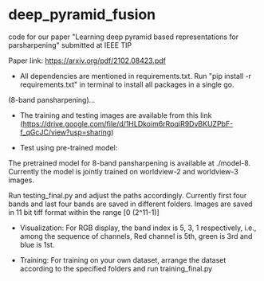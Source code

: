 # deep_pyramid_fusion

code for our paper "Learning deep pyramid based representations for parsharpening" submitted at IEEE TIP

Paper link: https://arxiv.org/pdf/2102.08423.pdf

- All dependencies are mentioned in requirements.txt. Run "pip install -r requirements.txt" in terminal to install all packages in a single go.

(8-band pansharpening)...

- The training and testing images are available from this link (https://drive.google.com/file/d/1HLDkoim6rRpqiR9DvBKUZPbF-f_qGcJC/view?usp=sharing) 

- Test using pre-trained model:

The pretrained model for 8-band pansharpening is available at ./model-8. Currently the model is jointly trained on worldview-2 and worldview-3 images.

Run testing_final.py and adjust the paths accordingly. Currently first four bands and last four bands are saved in different folders. Images are saved in 11 bit tiff format within the range [0 (2^11-1)]

- Visualization: For RGB display, the band index is 5, 3, 1 respectively, i.e., among the sequence of channels, Red channel is 5th, green is 3rd and blue is 1st.

- Training: For training on your own dataset, arrange the dataset according to the specified folders and run training_final.py



